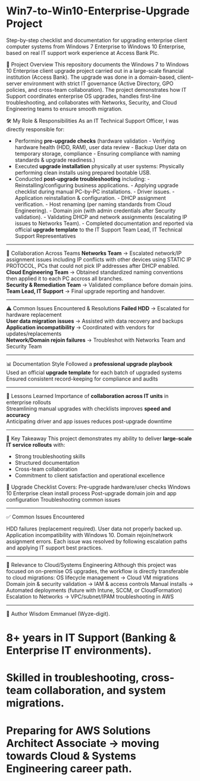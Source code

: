 # Win7-to-Win10-Enterprise-Upgrade Project
Step-by-step checklist and documentation for upgrading enterprise client computer systems from Windows 7 Enterprise to Windows 10 Enterprise, based on real IT support work experience at Access Bank Plc. 

📌 Project Overview
This repository documents the Windows 7 to Windows 10 Enterprise client upgrade project carried out in a large-scale financial institution (Access Bank).
The upgrade was done in a domain-based, client–server environment with strict IT governance (Active Directory, GPO policies, and cross-team collaboration). The project demonstrates how IT Support coordinates enterprise OS upgrades, handles first-line troubleshooting, and collaborates with Networks, Security, and Cloud Engineering teams to ensure smooth migration.

🛠 My Role & Responsibilities
As an IT Technical Support Officer, I was directly responsible for:
- Performing **pre-upgrade checks** (hardware validation - Verifying hardware health (HDD, RAM), user data review - Backup User data on temporary storage, compliance - Ensuring compliance with naming standards & upgrade readiness.)  
- Executed **upgrade installation** physically at user systems: Physically performing clean installs using prepared bootable USB.
- Conducted **post-upgrade troubleshooting** including: - Reinstalling/configuring business applications. - Applying upgrade checklist during manual PC-by-PC installations. - Driver issues. - Application reinstallation & configuration. - DHCP assignment verification. - Host renaming (per naming standards from Cloud Engineering). - Domain join (with admin credentials after Security validation). - Validating DHCP and network assignments (escalating IP issues to Networks Team). - Completed documentation and reported via official **upgrade template** to the IT Support Team Lead, IT Technical Support Representatives

---
🤝 Collaboration Across Teams
**Networks Team** → Escalated network/IP assignment issues including IP conflicts with other devices using STATIC IP PROTOCOL, PCs that could not pick IP addresses after DHCP enabled.  
**Cloud Engineering Team** → Obtained standardized naming conventions then applied it to each PC accross all branches.  
**Security & Remediation Team** → Validated compliance before domain joins.  
**Team Lead, IT Support** → Final upgrade reporting and handover. 

---
⚠️ Common Issues Encountered & Resolutions
**Failed HDD** → Escalated for hardware replacement  
**User data migration issues** → Assisted with data recovery and backups  
**Application incompatibility** → Coordinated with vendors for updates/replacements  
**Network/Domain rejoin failures** → Troubleshot with Networks Team and Security Team  

---
📊 Documentation Style
Followed a **professional upgrade playbook**  
Used an official **upgrade template** for each batch of upgraded systems  
Ensured consistent record-keeping for compliance and audits  

---
🎯 Lessons Learned
Importance of **collaboration across IT units** in enterprise rollouts  
Streamlining manual upgrades with checklists improves **speed and accuracy**  
Anticipating driver and app issues reduces post-upgrade downtime  

---
🚀 Key Takeaway
This project demonstrates my ability to deliver **large-scale IT service rollouts** with:  
- Strong troubleshooting skills  
- Structured documentation  
- Cross-team collaboration  
- Commitment to client satisfaction and operational excellence

📑 Upgrade Checklist
Covers:
Pre-upgrade hardware/user checks
Windows 10 Enterprise clean install process
Post-upgrade domain join and app configuration
Troubleshooting common issues

---
✅ Common Issues Encountered

HDD failures (replacement required). 
User data not properly backed up.
Application incompatibility with Windows 10.
Domain rejoin/network assignment errors.
Each issue was resolved by following escalation paths and applying IT support best practices. 

---
🚀 Relevance to Cloud/Systems Engineering
Although this project was focused on on-premise OS upgrades, the workflow is directly transferable to cloud migrations:
OS lifecycle management → Cloud VM migrations
Domain join & security validation → IAM & access controls
Manual installs → Automated deployments (future with Intune, SCCM, or CloudFormation)
Escalation to Networks → VPC/subnet/IPAM troubleshooting in AWS

----
🔗 Author
Wisdom Emmanuel (Wyze-digit). 
# 8+ years in IT Support (Banking & Enterprise IT environments). 
# Skilled in troubleshooting, cross-team collaboration, and system migrations.
# Preparing for AWS Solutions Architect Associate → moving towards Cloud & Systems Engineering career path.

